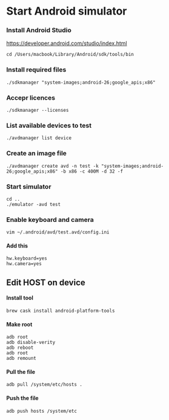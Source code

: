 Start Android simulator
=======================

### Install Android Studio

https://developer.android.com/studio/index.html

`cd /Users/macbook/Library/Android/sdk/tools/bin`

### Install required files

`./sdkmanager "system-images;android-26;google_apis;x86"`

### Accepr licences

`./sdkmanager --licenses`

### List available devices to test

`./avdmanager list device`

### Create an image file

`./avdmanager create avd -n test -k "system-images;android-26;google_apis;x86" -b x86 -c 400M -d 32 -f`

### Start simulator

```
cd ..
./emulator -avd test
```

### Enable keyboard and camera

`vim ~/.android/avd/test.avd/config.ini`

#### Add this

```
hw.keyboard=yes
hw.camera=yes
```

## Edit HOST on device

#### Install tool

`brew cask install android-platform-tools`

#### Make root

```
adb root
adb disable-verity
adb reboot
adb root
adb remount
```

#### Pull the file

`adb pull /system/etc/hosts .`

#### Push the file

`adb push hosts /system/etc`
